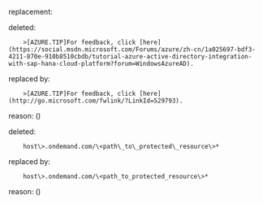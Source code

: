 replacement:

deleted:

		>[AZURE.TIP]For feedback, click [here](https://social.msdn.microsoft.com/Forums/azure/zh-cn/1a025697-bdf3-4211-870e-910b8510cbdb/tutorial-azure-active-directory-integration-with-sap-hana-cloud-platform?forum=WindowsAzureAD).

replaced by:

		>[AZURE.TIP]For feedback, click [here](http://go.microsoft.com/fwlink/?LinkId=529793).

reason: ()

deleted:

		host\>.ondemand.com/\<path\_to\_protected\_resource\>*

replaced by:

		host\>.ondemand.com/\<path_to_protected_resource\>*

reason: ()

